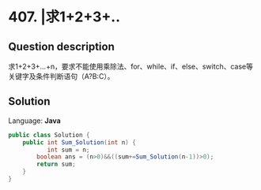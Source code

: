 # 407. |求1+2+3+..

## Question description


求1+2+3+...+n，要求不能使用乘除法、for、while、if、else、switch、case等关键字及条件判断语句（A?B:C）。


## Solution

Language: **Java**

```Java
public class Solution {
    public int Sum_Solution(int n) {
           int sum = n;
        boolean ans = (n>0)&&((sum+=Sum_Solution(n-1))>0);
        return sum;
    }
}
```


